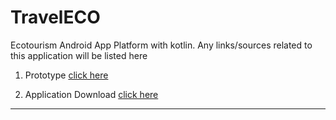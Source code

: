 # TravelECO
Ecotourism Android App Platform with kotlin. Any links/sources related to this application will be listed here

1. Prototype [click here](https://www.figma.com/proto/eHGB6RXkmxIKLSAKEI6PFL/Luthfi-Ramdhani's-team-library?type=design&node-id=535-1515&scaling=scale-down&page-id=535%3A223&starting-point-node-id=549%3A2364)

2. Application Download [click here](https://www.figma.com/proto/eHGB6RXkmxIKLSAKEI6PFL/Luthfi-Ramdhani's-team-library?type=design&node-id=535-1515&scaling=scale-down&page-id=535%3A223&starting-point-node-id=549%3A2364)

---
